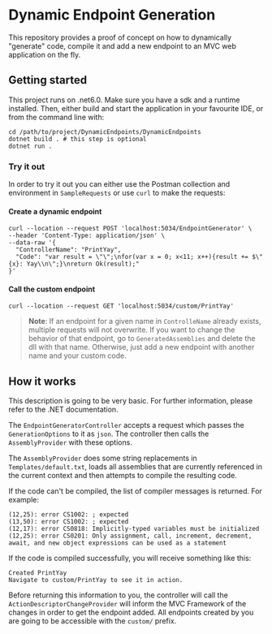 # Dynamic Endpoint Generation 
This repository provides a proof of concept on how to dynamically "generate" code, 
compile it and add a new endpoint to an MVC web application on the fly. 

## Getting started
This project runs on .net6.0. Make sure you have a sdk and a runtime installed. 
Then, either build and start the application in your favourite IDE, or from the command line with:

```shell
cd /path/to/project/DynamicEndpoints/DynamicEndpoints
dotnet build . # this step is optional
dotnet run .
```

### Try it out 
In order to try it out you can either use the Postman collection and environment in `SampleRequests` or 
use `curl` to make the requests:

#### Create a dynamic endpoint
```shell
curl --location --request POST 'localhost:5034/EndpointGenerator' \
--header 'Content-Type: application/json' \
--data-raw '{
  "ControllerName": "PrintYay",
  "Code": "var result = \"\";\nfor(var x = 0; x<11; x++){result += $\"{x}: Yay\\n\";}\nreturn Ok(result);"
}'
```

#### Call the custom endpoint
```shell
curl --location --request GET 'localhost:5034/custom/PrintYay'
```

> __Note__: If an endpoint for a given name in `ControlleName` already exists, multiple requests will not overwrite.
> If you want to change the behavior of that endpoint, go to `GeneratedAssemblies` and delete the dll with that name. 
> Otherwise, just add a new endpoint with another name and your custom code. 


## How it works
This description is going to be very basic. For further information, please refer to the .NET documentation.

The `EndpointGeneratorController` accepts a request which passes the `GenerationOptions` to it as `json`. 
The controller then calls the `AssemblyProvider` with these options. 

The `AssemblyProvider` does some string replacements in `Templates/default.txt`, loads all assemblies that are currently referenced in the current context
and then attempts to compile the resulting code. 

If the code can't be compiled, the list of compiler messages is returned. 
For example: 
```
(12,25): error CS1002: ; expected
(13,50): error CS1002: ; expected
(12,17): error CS0818: Implicitly-typed variables must be initialized
(12,25): error CS0201: Only assignment, call, increment, decrement, await, and new object expressions can be used as a statement
```

If the code is compiled successfully, you will receive something like this:
```
Created PrintYay
Navigate to custom/PrintYay to see it in action.
```
Before returning this information to you, the controller will call the `ActionDescriptorChangeProvider` will inform the MVC Framework of the changes in order to get the endpoint added. 
All endpoints created by you are going to be accessible with the `custom/` prefix. 

